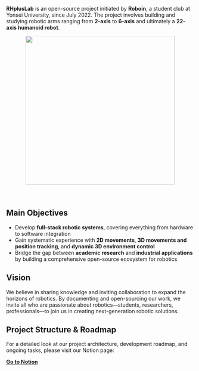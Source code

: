 **RHplusLab** is an open-source project initiated by **Roboin**, a student club at Yonsei University, since July 2022. The project involves building and studying robotic arms ranging from **2-axis** to **6-axis** and ultimately a **22-axis humanoid robot**.  

<div align="center">
  <img src="https://github.com/user-attachments/assets/d0c76f60-3221-4bb3-877c-068951234286" height="400"/>
  <div>&nbsp;</div>
  <div>&nbsp;</div>
</div>


## Main Objectives

- Develop **full-stack robotic systems**, covering everything from hardware to software integration
- Gain systematic experience with **2D movements**, **3D movements and position tracking**, and **dynamic 3D environment control**
- Bridge the gap between **academic research** and **industrial applications** by building a comprehensive open-source ecosystem for robotics

## Vision
We believe in sharing knowledge and inviting collaboration to expand the horizons of robotics. By documenting and open-sourcing our work, we invite all who are passionate about robotics—students, researchers, professionals—to join us in creating next-generation robotic solutions.

## Project Structure & Roadmap

For a detailed look at our project architecture, development roadmap, and ongoing tasks, please visit our Notion page:

[**Go to Notion**](https://chanhui-robot.notion.site/Roboin-Humanoid-Project-a2a03de9bc8b4e43aa5bb5a0b3148edf?pvs=4)
